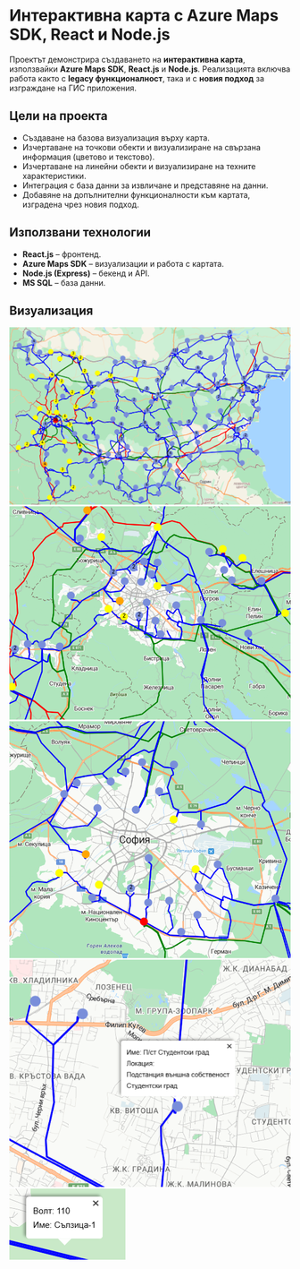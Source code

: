 # Интерактивна карта с Azure Maps SDK, React и Node.js

Проектът демонстрира създаването на **интерактивна карта**, използвайки **Azure Maps SDK**, **React.js** и **Node.js**. Реализацията включва работа както с **legacy функционалност**, така и с **новия подход** за изграждане на ГИС приложения.  

## Цели на проекта
- Създаване на базова визуализация върху карта.  
- Изчертаване на точкови обекти и визуализиране на свързана информация (цветово и текстово).  
- Изчертаване на линейни обекти и визуализиране на техните характеристики.  
- Интеграция с база данни за извличане и представяне на данни.  
- Добавяне на допълнителни функционалности към картата, изградена чрез новия подход.  

## Използвани технологии
- **React.js** – фронтенд.  
- **Azure Maps SDK** – визуализации и работа с картата.  
- **Node.js (Express)** – бекенд и API.  
- **MS SQL** – база данни.  

## Визуализация
![Примерна карта](screenshots/1.1.png)  
![Примерна карта](screenshots/1.2.png)  
![Примерна карта](screenshots/1.5.png)  
![Примерна карта](screenshots/1.3.png)  
![Примерна карта](screenshots/1.4.png)  

